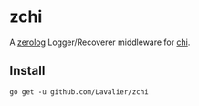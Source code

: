# zchi
A [zerolog](https://github.com/rs/zerolog) Logger/Recoverer middleware for [chi](https://github.com/go-chi/chi).

## Install
`go get -u github.com/Lavalier/zchi`
